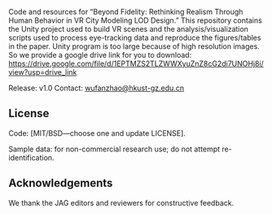Code and resources for “Beyond Fidelity: Rethinking Realism Through Human Behavior in VR City Modeling LOD Design.”
This repository contains the Unity project used to build VR scenes and the analysis/visualization scripts used to process eye-tracking data and reproduce the figures/tables in the paper.
Unity program is too large because of high resolution images. So we provide a google drive link for you to download: https://drive.google.com/file/d/1EPTMZS2TLZWWXyuZnZ8cG2di7UNOHj8i/view?usp=drive_link

Release: v1.0
Contact: wufanzhao@hkust-gz.edu.cn

## License
Code: [MIT/BSD—choose one and update LICENSE].

Sample data: for non-commercial research use; do not attempt re-identification.

## Acknowledgements
We thank the JAG editors and reviewers for constructive feedback.

